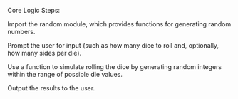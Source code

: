 Core Logic Steps:

Import the random module, which provides functions for generating random numbers.

Prompt the user for input (such as how many dice to roll and, optionally, how many sides per die).

Use a function to simulate rolling the dice by generating random integers within the range of possible die values.

Output the results to the user.
